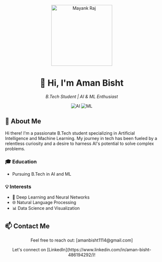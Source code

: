 <!-- Header -->
<p align="center">
  <img src="https://github.com/mayank6940/ATM_Machine_C/assets/44741414/9d14ec6c-08c4-4f2a-9a4e-c96f8c2f8509" alt="Mayank Raj" width="200" height="200">
</p>

<h1 align="center">👋 Hi, I'm Aman Bisht</h1>
<p align="center">
  <i>B.Tech Student | AI & ML Enthusiast</i>
</p>

<!-- Shields/Badges (Optional) -->
<p align="center">
  <img src="https://img.shields.io/badge/-Artificial%20Intelligence-0078D4?style=for-the-badge&logo=ai&logoColor=white" alt="AI">
  <img src="https://img.shields.io/badge/-Machine%20Learning-FF5733?style=for-the-badge&logo=ml&logoColor=white" alt="ML">
</p>

<!-- About Me -->
<h2>🧐 About Me</h2>

<p>
  Hi there! I'm a passionate B.Tech student specializing in Artificial Intelligence and Machine Learning. My journey in tech has been fueled by a relentless curiosity and a desire to harness AI's potential to solve complex problems.
</p>

<!-- Education -->
<h3>🎓 Education</h3>

- Pursuing B.Tech in AI and ML

<!-- Interests -->
<h3>💡 Interests</h3>

- 🧠 Deep Learning and Neural Networks
- 🌐 Natural Language Processing
- 📊 Data Science and Visualization

<!-- My Projects
<h2>🚀 My Project</h2>

<div align="center">
  <a href="https://github.com/mayank6940/image-to-text">
    <img src="https://user-images.githubusercontent.com/44741414/169603803-ce67af29-eb3a-49e4-946e-3394bec78e44.png" alt="Project 1" width="300" height="200">
  </a>

</div>

<div align="center">
  <p><b>Image to Text</b></p>
  <p>This python project code with tkinter to make ui you can scrap the text into from pic.</p>
  <p><a href="https://github.com/mayank6940/image-to-text">Explore Project</a></p>
</div> -->



<!-- Contact Me -->
<h2>📫 Contact Me</h2>

<p align="center">
  Feel free to reach out: [amanbisht1114@gmail.com]
</p>

<!-- Social Links -->
<p align="center">
  Let's connect on [LinkedIn](https://www.linkedin.com/in/aman-bisht-486194292/)!
</p>

<!-- <div align="center">
  <a href="https://holopin.io/@mayank6940">
    <img src="https://holopin.me/mayank6940" alt="Project 1">
  </a>

</div> -->

